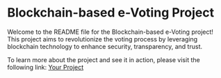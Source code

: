 <!DOCTYPE html>
<html>
<head>
  <meta charset="utf-8">
  <title>Blockchain-based e-Voting Project</title>
  <style>
    /* Add your CSS styles for animations here */
    /* For example: */
    .fadeIn {
      animation: fadeInAnimation 2s ease-in-out forwards;
    }

    @keyframes fadeInAnimation {
      0% {
        opacity: 0;
      }
      100% {
        opacity: 1;
      }
    }
  </style>
  <script>
    // Add your JavaScript animations here
    // For example:
    function animateElements() {
      var elements = document.getElementsByClassName('fadeIn');
      for (var i = 0; i < elements.length; i++) {
        elements[i].style.opacity = 0;
      }

      setTimeout(function() {
        for (var i = 0; i < elements.length; i++) {
          elements[i].style.opacity = 1;
        }
      }, 1000);
    }

    window.onload = animateElements;
  </script>
</head>
<body>
  <h1>Blockchain-based e-Voting Project</h1>
  
  <p class="fadeIn">
    Welcome to the README file for the Blockchain-based e-Voting project! This project aims to revolutionize the voting process by leveraging blockchain technology to enhance security, transparency, and trust.
  </p>
  
  <!-- Add more content and animations as needed -->

  <p class="fadeIn">
    To learn more about the project and see it in action, please visit the following link:
    <a href="https://example.com/your-project" target="_blank">Your Project</a>
  </p>
</body>
</html>
